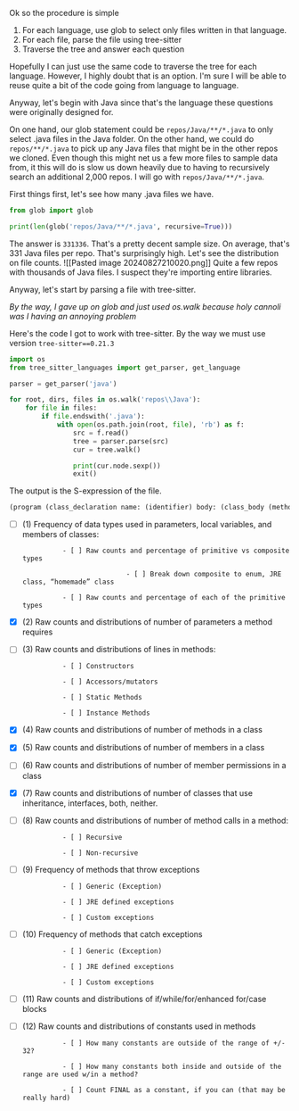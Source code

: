 Ok so the procedure is simple

1) For each language, use glob to select only files written in that language.
2) For each file, parse the file using tree-sitter
3) Traverse the tree and answer each question

Hopefully I can just use the same code to traverse the tree for each language. However, I highly doubt that is an option. I'm sure I will be able to reuse quite a bit of the code going from language to language.

Anyway, let's begin with Java since that's the language these questions were originally designed for.

On one hand, our glob statement could be `repos/Java/**/*.java` to only select .java files in the Java folder. On the other hand, we could do `repos/**/*.java` to pick up any Java files that might be in the other repos we cloned. Even though this might net us a few more files to sample data from, it this will do is slow us down heavily due to having to recursively search an additional 2,000 repos. I will go with `repos/Java/**/*.java`.

First things first, let's see how many .java files we have.

```py
from glob import glob

print(len(glob('repos/Java/**/*.java', recursive=True)))
```
The answer is `331336`. That's a pretty decent sample size. On average, that's 331 Java files per repo. That's surprisingly high. Let's see the distribution on file counts.
![[Pasted image 20240827210020.png]]
Quite a few repos with thousands of Java files. I suspect they're importing entire libraries.

Anyway, let's start by parsing a file with tree-sitter.

_By the way, I gave up on glob and just used os.walk because holy cannoli was I having an annoying problem_

Here's the code I got to work with tree-sitter. By the way we must use version `tree-sitter==0.21.3`

```py
import os
from tree_sitter_languages import get_parser, get_language

parser = get_parser('java')

for root, dirs, files in os.walk('repos\\Java'):
	for file in files:
		if file.endswith('.java'):
			with open(os.path.join(root, file), 'rb') as f:
				src = f.read()
				tree = parser.parse(src)
				cur = tree.walk()

				print(cur.node.sexp())
				exit()
```

The output is the S-expression of the file.

```lisp
(program (class_declaration name: (identifier) body: (class_body (method_declaration (modifiers) type: (array_type element: (integral_type) dimensions: (dimensions)) name: (identifier) parameters: (formal_parameters (formal_parameter type: (array_type element: (integral_type) dimensions: (dimensions)) name: (identifier)) (formal_parameter type: (integral_type) name: (identifier))) body: (block (local_variable_declaration type: (array_type element: (integral_type) dimensions: (dimensions)) declarator: (variable_declarator name: (identifier) value: (array_creation_expression type: (integral_type) dimensions: (dimensions_expr (decimal_integer_literal))))) (local_variable_declaration type: (integral_type) declarator: (variable_declarator name: (identifier)) declarator: (variable_declarator name: (identifier))) (for_statement init: (assignment_expression left: (identifier) right: (decimal_integer_literal)) condition: (binary_expression left: (identifier) right: (field_access object: (identifier) field: (identifier))) update: (update_expression (identifier)) body: (block (for_statement init: (assignment_expression left: (identifier) right: (binary_expression left: (identifier) right: (decimal_integer_literal))) condition: (binary_expression left: (identifier) right: (field_access object: (identifier) field: (identifier))) update: (update_expression (identifier)) body: (block (if_statement condition: (condition (binary_expression left: (identifier) right: (parenthesized_expression (binary_expression left: (array_access array: (identifier) index: (identifier)) right: (array_access array: (identifier) index: (identifier)))))) consequence: (block (expression_statement (assignment_expression left: (array_access array: (identifier) index: (decimal_integer_literal)) right: (identifier))) (expression_statement (assignment_expression left: (array_access array: (identifier) index: (decimal_integer_literal)) right: (identifier))))))))) (return_statement (identifier)))))))
```

- [ ] (1) Frequency of data types used in parameters, local variables, and members of classes:

                - [ ] Raw counts and percentage of primitive vs composite types

                                - [ ] Break down composite to enum, JRE class, “homemade” class

                - [ ] Raw counts and percentage of each of the primitive types

- [x] (2) Raw counts and distributions of number of parameters a method requires

- [ ] (3) Raw counts and distributions of lines in methods:

                - [ ] Constructors

                - [ ] Accessors/mutators

                - [ ] Static Methods

                - [ ] Instance Methods

- [x] (4) Raw counts and distributions of number of methods in a class

- [x] (5) Raw counts and distributions of number of members in a class

- [ ] (6) Raw counts and distributions of number of member permissions in a class

- [x] (7) Raw counts and distributions of number of classes that use inheritance, interfaces, both, neither.

- [ ] (8) Raw counts and distributions of number of method calls in a method:

                - [ ] Recursive

                - [ ] Non-recursive

- [ ] (9) Frequency of methods that throw exceptions

                - [ ] Generic (Exception)

                - [ ] JRE defined exceptions

                - [ ] Custom exceptions

- [ ] (10) Frequency of methods that catch exceptions

                - [ ] Generic (Exception)

                - [ ] JRE defined exceptions

                - [ ] Custom exceptions

- [ ] (11) Raw counts and distributions of if/while/for/enhanced for/case blocks

- [ ] (12) Raw counts and distributions of constants used in methods

                - [ ] How many constants are outside of the range of +/- 32?

                - [ ] How many constants both inside and outside of the range are used w/in a method?

                - [ ] Count FINAL as a constant, if you can (that may be really hard)

